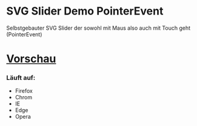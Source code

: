 # SVG Slider Demo PointerEvent

Selbstgebauter SVG Slider der sowohl mit Maus also auch mit Touch geht (PointerEvent) 

# [Vorschau](https://htmlpreview.github.io/?https://github.com/sauternic/SVG-Slider-Demo-PointerEvent-Touch/blob/master/Slider_Projekt_Ein.html)

### Läuft auf:
- Firefox
- Chrom
- IE
- Edge
- Opera

